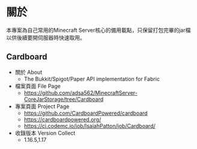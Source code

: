# 關於
本專案為自己常用的Minecraft Server核心的備用載點，只保留打包完畢的jar檔以供後續要開伺服器時快速取用。

## Cardboard
* 關於 About
	* The Bukkit/Spigot/Paper API implementation for Fabric 
* 檔案頁面 File Page
	* https://github.com/adsa562/MinecraftServer-CoreJarStorage/tree/Cardboard
* 專案頁面 Project Page
	* https://github.com/CardboardPowered/cardboard
	* https://cardboardpowered.org/
	* https://ci.codemc.io/job/IsaiahPatton/job/Cardboard/
* 收錄版本 Version Collect
	* 1.16.5,1.17